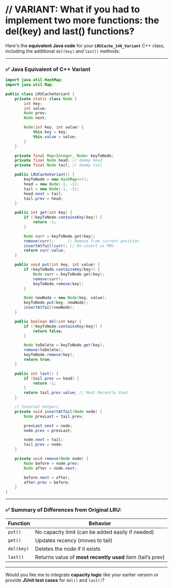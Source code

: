 # // VARIANT: What if you had to implement two more functions: the del(key) and last() functions?
Here's the **equivalent Java code** for your **`LRUCache_146_Variant`** C++ class, including the additional `del(key)` and `last()` methods:

---

### ✅ Java Equivalent of C++ Variant

```java
import java.util.HashMap;
import java.util.Map;

public class LRUCacheVariant {
    private static class Node {
        int key;
        int value;
        Node prev;
        Node next;

        Node(int key, int value) {
            this.key = key;
            this.value = value;
        }
    }

    private final Map<Integer, Node> keyToNode;
    private final Node head; // dummy head
    private final Node tail; // dummy tail

    public LRUCacheVariant() {
        keyToNode = new HashMap<>();
        head = new Node(-1, -1);
        tail = new Node(-1, -1);
        head.next = tail;
        tail.prev = head;
    }

    public int get(int key) {
        if (!keyToNode.containsKey(key)) {
            return -1;
        }

        Node curr = keyToNode.get(key);
        remove(curr);      // Remove from current position
        insertAtTail(curr); // Re-insert as MRU
        return curr.value;
    }

    public void put(int key, int value) {
        if (keyToNode.containsKey(key)) {
            Node curr = keyToNode.get(key);
            remove(curr);
            keyToNode.remove(key);
        }

        Node newNode = new Node(key, value);
        keyToNode.put(key, newNode);
        insertAtTail(newNode);
    }

    public boolean del(int key) {
        if (!keyToNode.containsKey(key)) {
            return false;
        }

        Node toDelete = keyToNode.get(key);
        remove(toDelete);
        keyToNode.remove(key);
        return true;
    }

    public int last() {
        if (tail.prev == head) {
            return -1;
        }
        return tail.prev.value; // Most Recently Used
    }

    // Internal helpers
    private void insertAtTail(Node node) {
        Node prevLast = tail.prev;

        prevLast.next = node;
        node.prev = prevLast;

        node.next = tail;
        tail.prev = node;
    }

    private void remove(Node node) {
        Node before = node.prev;
        Node after = node.next;

        before.next = after;
        after.prev = before;
    }
}
```

---

### ✅ Summary of Differences from Original LRU:

| Function   | Behavior                                                   |
| ---------- | ---------------------------------------------------------- |
| `put()`    | No capacity limit (can be added easily if needed)          |
| `get()`    | Updates recency (moves to tail)                            |
| `del(key)` | Deletes the node if it exists                              |
| `last()`   | Returns value of **most recently used** item (tail’s prev) |

---

Would you like me to integrate **capacity logic** like your earlier version or provide **JUnit test cases** for `del()` and `last()`?
